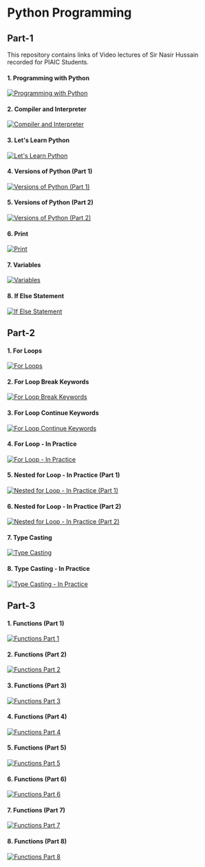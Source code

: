 # Python Programming 
## Part-1
This repository contains links of Video lectures of Sir Nasir Hussain recorded for PIAIC Students.

#### 1. Programming with Python
[![Programming with Python](https://img.youtube.com/vi/ORIrSFWyYvM/sddefault.jpg)](https://youtu.be/ORIrSFWyYvM?si=Te3R0XINW_ul87Cx)

#### 2. Compiler and Interpreter
[![Compiler and Interpreter](https://img.youtube.com/vi/0UR6E_0nL3g/sddefault.jpg)](https://youtu.be/0UR6E_0nL3g?si=FKsnJFFLYqEkc2wF)

#### 3. Let's Learn Python
[![Let's Learn Python](https://img.youtube.com/vi/GxASM25h2PM/sddefault.jpg)](https://youtu.be/GxASM25h2PM?si=eluFVCV_rF4SsCFz)

#### 4. Versions of Python (Part 1)
[![Versions of Python (Part 1)](https://img.youtube.com/vi/0hi1nBGROyY/sddefault.jpg)](https://youtu.be/0hi1nBGROyY?si=x24hLgiHLBldB317)

#### 5. Versions of Python (Part 2)
[![Versions of Python (Part 2)](https://img.youtube.com/vi/sIxsTYglp_4/sddefault.jpg)](https://youtu.be/sIxsTYglp_4?si=CE0DZJsoxJiiOXFD)

#### 6. Print
[![Print](https://img.youtube.com/vi/shUa-l3ylDk/sddefault.jpg)](https://youtu.be/shUa-l3ylDk?si=exhmTgmIPKMLCfaZ)

#### 7. Variables
[![Variables](https://img.youtube.com/vi/AphRL0tl9JM/sddefault.jpg)](https://youtu.be/AphRL0tl9JM?si=FoxiFJtee-eJk_X0)

#### 8. If Else Statement
[![If Else Statement](https://img.youtube.com/vi/GxX7FUuyEMQ/sddefault.jpg)](https://youtu.be/GxX7FUuyEMQ?si=_fnHnAGmmwN3m3f0)

## Part-2

#### 1. For Loops
[![For Loops](https://img.youtube.com/vi/-L8QMOQXPBg/sddefault.jpg)](https://youtu.be/-L8QMOQXPBg?si=oSpz_YdMvdI022pg)

#### 2. For Loop Break Keywords
[![For Loop Break Keywords](https://img.youtube.com/vi/KUirDWmjcyo/sddefault.jpg)](https://youtu.be/KUirDWmjcyo?si=gBxU4Qev0M43S9yu)

#### 3. For Loop Continue Keywords
[![For Loop Continue Keywords](https://img.youtube.com/vi/EJghNWAp2kk/sddefault.jpg)](https://youtu.be/EJghNWAp2kk?si=eR8MYXfFf8wPn680)

#### 4. For Loop - In Practice
[![For Loop - In Practice](https://img.youtube.com/vi/eI8_0fRKmoM/sddefault.jpg)](https://youtu.be/eI8_0fRKmoM?si=XQjtR4v5NZHjiL7q)

#### 5. Nested for Loop - In Practice (Part 1)
[![Nested for Loop - In Practice (Part 1)](https://img.youtube.com/vi/5ghFKFYtSkE/sddefault.jpg)](https://youtu.be/5ghFKFYtSkE?si=_9Eb8SsK5iD671UA)

#### 6. Nested for Loop - In Practice (Part 2)
[![Nested for Loop - In Practice (Part 2)](https://img.youtube.com/vi/h9BITEm9V0U/sddefault.jpg)](https://youtu.be/h9BITEm9V0U?si=tIYtEiRExiC6LOuX)

#### 7. Type Casting
[![Type Casting](https://img.youtube.com/vi/CFzGD0HwBoM/sddefault.jpg)](https://www.youtube.com/watch?v=CFzGD0HwBoM)

#### 8. Type Casting - In Practice
[![Type Casting - In Practice](https://img.youtube.com/vi/wnz_Ri3Iyro/sddefault.jpg)](https://youtu.be/wnz_Ri3Iyro?si=vOrqa7K1ek1BzoRf)


## Part-3

#### 1. Functions (Part 1)
[![Functions Part 1](https://img.youtube.com/vi/eNXGlH1buYw/sddefault.jpg)](https://youtu.be/eNXGlH1buYw?si=v-mUgYyqJoIHZ-Nt)

#### 2. Functions (Part 2)
[![Functions Part 2](https://img.youtube.com/vi/wWeCK8dDuys/sddefault.jpg)](https://youtu.be/wWeCK8dDuys?si=M8xN_eJ5EXAuKwsw)

#### 3. Functions (Part 3)
[![Functions Part 3](https://img.youtube.com/vi/4pqwJWxg-nE/sddefault.jpg)](https://youtu.be/4pqwJWxg-nE?si=X1Hb1fCcA7EUChgR)

#### 4. Functions (Part 4)
[![Functions Part 4](https://img.youtube.com/vi/xwkO_1VhTUs/sddefault.jpg)](https://youtu.be/xwkO_1VhTUs?si=l6uyekjTZPhFZTk5)

#### 5. Functions (Part 5)
[![Functions Part 5](https://img.youtube.com/vi/VBH9siUi3xc/sddefault.jpg)](https://youtu.be/VBH9siUi3xc?si=BWBv3x9SE0yxyHUC)

#### 6. Functions (Part 6)
[![Functions Part 6](https://img.youtube.com/vi/U9QZn9XpX6M/sddefault.jpg)](https://youtu.be/U9QZn9XpX6M?si=0tVFCk2ymCvRsieA)

#### 7. Functions (Part 7)
[![Functions Part 7](https://img.youtube.com/vi/W4Fo-XFWhw0/sddefault.jpg)](https://youtu.be/W4Fo-XFWhw0?si=Iz0NKOeJ1-oRCAjW)

#### 8. Functions (Part 8)
[![Functions Part 8](https://img.youtube.com/vi/ZAEA90NY21k/sddefault.jpg)](https://youtu.be/W4Fo-XFWhw0?si=Iz0NKOeJ1-oRCAjW)


